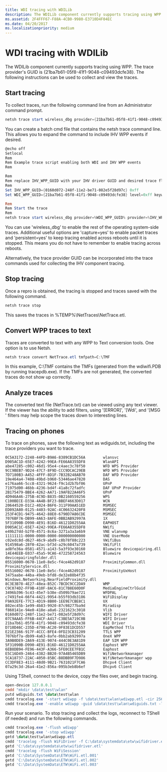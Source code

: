 ```yaml
---
title: WDI tracing with WDILib
description: The WDILib component currently supports tracing using WPP. The trace provider's GUID is 21ba7b61-05f8-41f1-9048-c09493dcfe38 . The following instructions can be used to collect and view the traces.
ms.assetid: 2F4FFF67-F88A-4CB0-9980-E3710D4F04EC
ms.date: 04/20/2017
ms.localizationpriority: medium
---
```


# WDI tracing with WDILib


The WDILib component currently supports tracing using WPP. The trace provider's GUID is {21ba7b61-05f8-41f1-9048-c09493dcfe38}. The following instructions can be used to collect and view the traces.

## Start tracing


To collect traces, run the following command line from an Administrator command prompt.

```PowerShell
netsh trace start wireless_dbg provider={21ba7b61-05f8-41f1-9048-c09493dcfe38} level=0xff keywords=0xff
```

You can create a batch cmd file that contains the netsh trace command line. This allows you to expand the command to include IHV WPP events if desired.

```PowerShell
@echo off
Setlocal
Rem
Rem Example trace script enabling both WDI and IHV WPP events
Rem

Rem
Rem replace IHV_WPP_GUID with your IHV driver GUID and desired trace flags
Rem
Set IHV_WPP_GUID={0160d072-248f-11e2-be71-082e5f28d97c} 0xff 
Set WDI_WPP_GUID={21ba7b61-05f8-41f1-9048-c09493dcfe38} level=0xff keywords=0xff

Rem
Rem Start the trace
Rem 
netsh trace start wireless_dbg provider=%WDI_WPP_GUID% provider=%IHV_WPP_GUID% globallevel=0xff
```

You can use 'wireless\_dbg' to enable the rest of the operating system-side traces. Additional useful options are 'capture=yes' to enable packet traces and 'persistent=yes' to keep tracing enabled across reboots until it is stopped. This means you do not have to remember to enable tracing across reboots.

Alternatively, the trace provider GUID can be incorporated into the trace commands used for collecting the IHV component tracing.

## Stop tracing


Once a repro is obtained, the tracing is stopped and traces saved with the following command.

```PowerShell
netsh trace stop
```

This saves the traces in %TEMP%\\NetTraces\\NetTrace.etl.

## Convert WPP traces to text


Traces are converted to text with any WPP to Text conversion tools. One option is to use Netsh.

```PowerShell
netsh trace convert NetTrace.etl tmfpath=C:\TMF
```

In this example, C:\\TMF contains the TMFs (generated from the wdiwifi.PDB by running tracepdb.exe). If the TMFs are not generated, the converted traces do not show up correctly.

## Analyze traces


The converted text file (NetTrace.txt) can be viewed using any text viewer. If the viewer has the ability to add filters, using '\[ERROR\]', '\[Wdi', and '\[MSG ' filters may help scope the traces down to interesting lines.

## Tracing on phones


To trace on phones, save the following text as wdiguids.txt, including the trace providers you want to trace.

```Text
0C5A3172-2248-44FD-B9A6-8389CB1DC56A        wlansvc
D905AC1D-65E7-4242-99EA-FE66A8355DF8        WlanAPI
abe47285-c002-46d1-95e4-c4aec3c78f50        WFD WPS Provider
9CC9BEB7-9D24-47C7-8F9D-CCC9DCAC29EB        WFD WPS Provider
7D7180B3-A452-4FFF-8D1F-7B32B248AB70        DAF WFD Provider
19e464a4-7408-49bd-b960-53446ae47820        DAS
e176aa66-5cc8-4321-9624-f9c1d2b7bf06        UPnP
71975d00-46bb-4236-bd4f-41a8c72fadfc        DAF UPnP Provider
2B175479-BBE4-4262-AA71-19AFB22A46F5        UPnP
4D946A46-275B-4C9D-B835-0B2160559256        WPS
C100BECE-D33A-4A4B-BF23-BBEF4663D017        WCN
20644520-D1C2-4024-B6F6-311F99AA51ED        MSMSEC
ED092A80-0125-4403-92AC-4C06632420F8        MSMSEC
253F4CD1-9475-4642-88E0-6790D7A86CDE        MSMSEC
7076BF7A-DB99-4A63-8AFE-0BB2AB92997A        1X
5F31090B-D990-4E91-B16D-46121D0255AA        EAPHOST
D905AC1C-65E7-4242-99EA-FE66A8355DF8        NWifi
e49b27dd-b2f0-4571-8c6a-3271a3a3a6b9        VNE wlanvmp
11111111-0000-0000-0000-000000000000        VNE UserMode
c02edc8d-d627-46c9-abd9-c8b78f88c223        VWifiBus
914598a6-28f0-42ac-bf3d-a29c6047a739        VWifiFlt
ad8fe36a-0581-4571-a143-5a3f93e30160        Bluewire devicepairing.dll
14E44EEB-E037-45a5-9CA6-472258724563        Bluewire devicepairingfolder.dll
05516000-0670-11e0-8e5c-f4ce462d9187        ProximityCommon.dll ProximityService.dll
05516002-0670-11e0-8e5c-f4ce462d9187        ProximityUxHost
3475aabe-44ba-49eb-bfd8-de32e88b4f35        Windows.Networking.NearFieldProximity.dll 
8C3E3B78-4E27-48ea-B52C-7BCDC9CC2DA9        WMP 
C9C074D2-FF9B-410F-8AC6-81C7B8E60D0F        MediaEngineCtrlGuid
3496b396-5c43-45e7-b38e-d509b79ae721        WFDPAL
c7491fe4-66f4-4421-9954-b55f03db3186        WiFiDisplay
F9A92EFE-77C3-4D19-8B00-1EE9E7CBE8C1        UX
802ec45b-1e99-4b83-9920-87c98277ba9d        Miradisp
f860141e-94e0-418e-a8a6-2321623c3018        Vlib
0160d072-248f-11e2-be71-082e5f28d97c        WIFI Driver
07C9AAA5-FF6B-44CF-A417-C3BE5A719C0B        WIFI Driver
21ba7b61-05f8-41f1-9048-c09493dcfe38        WDI Driver
D710D46C-235D-4798-AC20-9F83E1DCD557        EapMethod Ttls
E21E2366-917F-4CCC-BFE4-0FD23CB31209        TTLS WPP
7076bf7a-db99-4a63-8afe-0bb2ab92997a        OneX WPP
3A9B0DE9-2A69-413E-9074-444C0E3A81D9        EAP SIM WPP
5F31090B-D990-4E91-B16D-46121D0255AA        Eaphost WPP
6EB8DB94-FE96-443F-A366-5FE0CEE7FB1C        Eaphost
E5C16D49-2464-4382-BB20-97A4B5465DB9        WifiNetworkmanager
5CA18737-22AC-4050-85BC-B8DBB9F7D986        WifiNetworkmanager wpp
CC3DF8E3-4111-48d0-9B21-7631021F7CA6        Dhcpv4 Client
07a29c3d-26a4-41e2-856a-095b3eb8b6ef        Dhcpv6 Client
```

Using TShell, connect to the device, copy the files over, and begin tracing.

```PowerShell
open-device 127.0.0.1
cmdd "mkdir \data\test\wlan"
putd wdiguids.txt \data\test\wlan
cmdd tracelog.exe '-start wdiwpp -f \data\test\wlan\wdiwpp.etl -cir 256 -rt -ls -ft 1'
cmdd tracelog.exe '-enable wdiwpp -guid \data\test\wlan\wdiguids.txt -level 0x7fffffff -flag 0x7fffffff'
```

Run your scenario. To stop tracing and collect the logs, reconnect to TShell (if needed) and run the following commands.

```PowerShell
cmdd tracelog.exe '-flush wdiwpp'
cmdd tracelog.exe '-stop wdiwpp'
getd \data\test\wlan\wdiwpp.etl
cmdd 'tracelog -flush WiFiDriver -f C:\data\systemdata\etw\wifidriver.etl'
getd 'C:\data\systemdata\etw\wifidriver.etl'
cmdd 'tracelog -flush WiFiSession'
getd 'C:\Data\SystemData\ETW\WiFi.etl.001'
getd 'C:\Data\SystemData\ETW\WiFi.etl.002'
getd 'C:\Data\SystemData\ETW\WiFi.etl.003'
```
